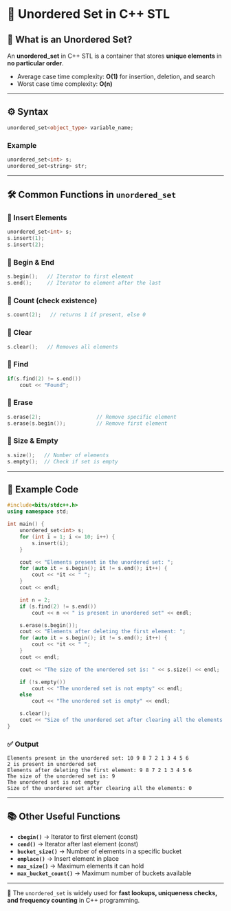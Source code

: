 # 🔑 Unordered Set in C++ STL

## 📌 What is an Unordered Set?

An **unordered\_set** in C++ STL is a container that stores **unique elements** in **no particular order**.

* Average case time complexity: **O(1)** for insertion, deletion, and search
* Worst case time complexity: **O(n)**

---

## ⚙️ Syntax

```cpp
unordered_set<object_type> variable_name;
```

### Example

```cpp
unordered_set<int> s;
unordered_set<string> str;
```

---

## 🛠️ Common Functions in `unordered_set`

### 🔹 Insert Elements

```cpp
unordered_set<int> s;
s.insert(1);
s.insert(2);
```

### 🔹 Begin & End

```cpp
s.begin();   // Iterator to first element
s.end();     // Iterator to element after the last
```

### 🔹 Count (check existence)

```cpp
s.count(2);   // returns 1 if present, else 0
```

### 🔹 Clear

```cpp
s.clear();   // Removes all elements
```

### 🔹 Find

```cpp
if(s.find(2) != s.end())
    cout << "Found";
```

### 🔹 Erase

```cpp
s.erase(2);                  // Remove specific element
s.erase(s.begin());          // Remove first element
```

### 🔹 Size & Empty

```cpp
s.size();   // Number of elements
s.empty();  // Check if set is empty
```

---

## 📝 Example Code

```cpp
#include<bits/stdc++.h>
using namespace std;

int main() {
    unordered_set<int> s;
    for (int i = 1; i <= 10; i++) {
        s.insert(i);
    }

    cout << "Elements present in the unordered set: ";
    for (auto it = s.begin(); it != s.end(); it++) {
        cout << *it << " ";
    }
    cout << endl;

    int n = 2;
    if (s.find(2) != s.end())
        cout << n << " is present in unordered set" << endl;

    s.erase(s.begin());
    cout << "Elements after deleting the first element: ";
    for (auto it = s.begin(); it != s.end(); it++) {
        cout << *it << " ";
    }
    cout << endl;

    cout << "The size of the unordered set is: " << s.size() << endl;

    if (!s.empty())
        cout << "The unordered set is not empty" << endl;
    else
        cout << "The unordered set is empty" << endl;

    s.clear();
    cout << "Size of the unordered set after clearing all the elements: " << s.size();
}
```

### ✅ Output

```
Elements present in the unordered set: 10 9 8 7 2 1 3 4 5 6
2 is present in unordered set
Elements after deleting the first element: 9 8 7 2 1 3 4 5 6
The size of the unordered set is: 9
The unordered set is not empty
Size of the unordered set after clearing all the elements: 0
```

---

## 📚 Other Useful Functions

* **`cbegin()`** → Iterator to first element (const)
* **`cend()`** → Iterator after last element (const)
* **`bucket_size()`** → Number of elements in a specific bucket
* **`emplace()`** → Insert element in place
* **`max_size()`** → Maximum elements it can hold
* **`max_bucket_count()`** → Maximum number of buckets available

---

🚀 The `unordered_set` is widely used for **fast lookups, uniqueness checks, and frequency counting** in C++ programming.
